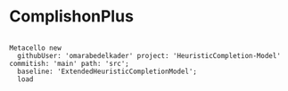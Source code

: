 # ComplishonPlus

```smalltalk

Metacello new
  githubUser: 'omarabedelkader' project: 'HeuristicCompletion-Model' commitish: 'main' path: 'src';
  baseline: 'ExtendedHeuristicCompletionModel';
  load

```
